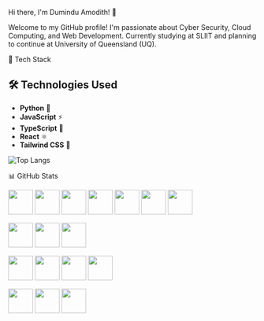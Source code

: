Hi there, I'm Dumindu Amodith! 👋

Welcome to my GitHub profile! I'm passionate about Cyber Security, Cloud Computing, and Web Development. Currently studying at SLIIT and planning to continue at University of Queensland (UQ).



🚀 Tech Stack

## 🛠️ Technologies Used
- **Python** 🐍
- **JavaScript** ⚡
- **TypeScript** 💙
- **React** ⚛️
- **Tailwind CSS** 🎨

![Top Langs](https://github-readme-stats.vercel.app/api/top-langs/?username=LOSTdumindy&layout=compact&theme=dark)


📊 GitHub Stats

  <!-- Frontend -->
  <img src="https://cdn.jsdelivr.net/gh/devicons/devicon/icons/html5/html5-original.svg" width="50px"/> <!-- HTML -->
  <img src="https://cdn.jsdelivr.net/gh/devicons/devicon/icons/css3/css3-original.svg" width="50px"/> <!-- CSS -->
  <img src="https://cdn.jsdelivr.net/gh/devicons/devicon/icons/javascript/javascript-original.svg" width="50px"/> <!-- JavaScript -->
  <img src="https://cdn.jsdelivr.net/gh/devicons/devicon/icons/typescript/typescript-original.svg" width="50px"/> <!-- TypeScript -->
  <img src="https://cdn.jsdelivr.net/gh/devicons/devicon/icons/react/react-original.svg" width="50px"/> <!-- React -->
  <img src="https://cdn.jsdelivr.net/gh/devicons/devicon/icons/nextjs/nextjs-original.svg" width="50px"/> <!-- Next.js -->
  <img src="https://cdn.jsdelivr.net/gh/devicons/devicon/icons/tailwindcss/tailwindcss-original.svg" width="50px"/> <!-- Tailwind CSS -->
  
  <!-- Backend -->
  <img src="https://cdn.jsdelivr.net/gh/devicons/devicon/icons/nodejs/nodejs-original.svg" width="50px"/> <!-- Node.js -->
  <img src="https://cdn.jsdelivr.net/gh/devicons/devicon/icons/express/express-original.svg" width="50px"/> <!-- Express.js -->
  <img src="https://cdn.jsdelivr.net/gh/devicons/devicon/icons/bun/bun-original.svg" width="50px"/> <!-- Bun -->
  
  <!-- Database -->
  <img src="https://cdn.jsdelivr.net/gh/devicons/devicon/icons/postgresql/postgresql-original.svg" width="50px"/> <!-- PostgreSQL -->
  <img src="https://cdn.jsdelivr.net/gh/devicons/devicon/icons/mysql/mysql-original.svg" width="50px"/> <!-- MySQL -->
  <img src="https://cdn.jsdelivr.net/gh/devicons/devicon/icons/oracle/oracle-original.svg" width="50px"/> <!-- Oracle DB -->
  <img src="https://cdn.jsdelivr.net/gh/devicons/devicon/icons/sqlite/sqlite-original.svg" width="50px"/> <!-- SQLite -->
  
  <!-- Programming Languages -->
  <img src="https://cdn.jsdelivr.net/gh/devicons/devicon/icons/c/c-original.svg" width="50px"/> <!-- C -->
  <img src="https://cdn.jsdelivr.net/gh/devicons/devicon/icons/cplusplus/cplusplus-original.svg" width="50px"/> <!-- C++ -->
  <img src="https://cdn.jsdelivr.net/gh/devicons/devicon/icons/python/python-original.svg" width="50px"/> <!-- Python -->

